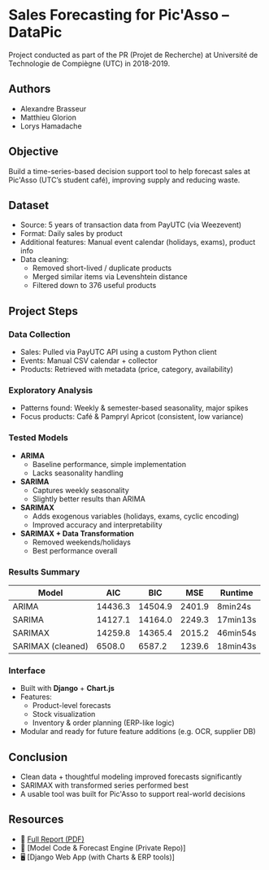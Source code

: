 # Sales Forecasting for Pic'Asso – DataPic

Project conducted as part of the PR (Projet de Recherche) at Université de Technologie de Compiègne (UTC) in 2018-2019.

## Authors

- Alexandre Brasseur  
- Matthieu Glorion  
- Lorys Hamadache

## Objective

Build a time-series-based decision support tool to help forecast sales at Pic'Asso (UTC’s student café), improving supply and reducing waste.

## Dataset

- Source: 5 years of transaction data from PayUTC (via Weezevent)
- Format: Daily sales by product
- Additional features: Manual event calendar (holidays, exams), product info
- Data cleaning:
  - Removed short-lived / duplicate products
  - Merged similar items via Levenshtein distance
  - Filtered down to 376 useful products

## Project Steps

### Data Collection

- Sales: Pulled via PayUTC API using a custom Python client
- Events: Manual CSV calendar + collector
- Products: Retrieved with metadata (price, category, availability)

### Exploratory Analysis

- Patterns found: Weekly & semester-based seasonality, major spikes
- Focus products: Café & Pampryl Apricot (consistent, low variance)

### Tested Models

- **ARIMA**
  - Baseline performance, simple implementation
  - Lacks seasonality handling
- **SARIMA**
  - Captures weekly seasonality
  - Slightly better results than ARIMA
- **SARIMAX**
  - Adds exogenous variables (holidays, exams, cyclic encoding)
  - Improved accuracy and interpretability
- **SARIMAX + Data Transformation**
  - Removed weekends/holidays
  - Best performance overall

### Results Summary

| Model              | AIC     | BIC     | MSE     | Runtime   |
|--------------------|---------|---------|---------|-----------|
| ARIMA              | 14436.3 | 14504.9 | 2401.9  | 8min24s   |
| SARIMA             | 14127.1 | 14164.0 | 2249.3  | 17min13s  |
| SARIMAX            | 14259.8 | 14365.4 | 2015.2  | 46min54s  |
| SARIMAX (cleaned)  | 6508.0  | 6587.2  | 1239.6  | 18min43s  |

### Interface

- Built with **Django** + **Chart.js**
- Features:
  - Product-level forecasts
  - Stock visualization
  - Inventory & order planning (ERP-like logic)
- Modular and ready for future feature additions (e.g. OCR, supplier DB)

## Conclusion

- Clean data + thoughtful modeling improved forecasts significantly
- SARIMAX with transformed series performed best
- A usable tool was built for Pic'Asso to support real-world decisions

## Resources

- 📄 [Full Report (PDF)](./DataPic.pdf)  
- 🧠 [Model Code & Forecast Engine (Private Repo)]  
- 🖥️ [Django Web App (with Charts & ERP tools)]  

